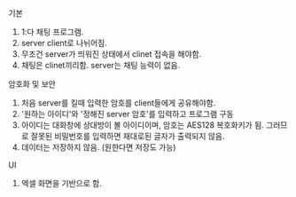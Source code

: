기본
1. 1:다 채팅 프로그램.
2. server client로 나뉘어짐.
3. 무조건 server가 띄워진 상태에서 clinet 접속을 해야함.
4. 채팅은 clinet끼리함. server는 채팅 능력이 없음.

암호화 및 보안
1. 처음 server를 킬때 입력한 암호를 client들에게 공유해야함.
2. '원하는 아이디'와 '정해진 server 암호'를 입력하고 프로그램 구동
3. 아이디는 대화창에 상대방이 볼 아이디이며, 암호는 AES128 복호화키가 됨. 그러므로 잘못된 비밀번호를 입력하면 재대로된 글자가 출력되지 않음.
4. 데이터는 저장하지 않음. (원한다면 저장도 가능)

UI
1. 엑셀 화면을 기반으로 함.

